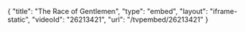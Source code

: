 {
    "title": "The Race of Gentlemen",
    "type": "embed",
    "layout": "iframe-static",
    "videoId": "26213421",
    "url": "\/tvpembed\/26213421"
}